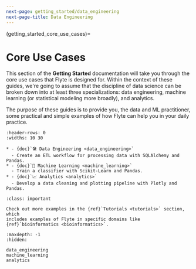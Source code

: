 ```yaml
---
next-page: getting_started/data_engineering
next-page-title: Data Engineering
---
```


(getting_started_core_use_cases)=

# Core Use Cases

This section of the **Getting Started** documentation will take you through the
core use cases that Flyte is designed for. Within the context of these guides,
we're going to assume that the discipline of data science can be broken down into
at least three specializations: data engineering, machine learning (or
statistical modeling more broadly), and analytics.

The purpose of these guides is to provide you, the data and ML practitioner,
some practical and simple examples of how Flyte can help you in your daily
practice.

```{list-table}
:header-rows: 0
:widths: 10 30

* - {doc}`🛠 Data Engineering <data_engineering>`
  - Create an ETL workflow for processing data with SQLAlchemy and Pandas.
* - {doc}`🤖 Machine Learning <machine_learning>`
  - Train a classifier with Scikit-Learn and Pandas.
* - {doc}`📈 Analytics <analytics>`
  - Develop a data cleaning and plotting pipeline with Plotly and Pandas.
```

```{admonition} Learn more
:class: important

Check out more examples in the {ref}`Tutorials <tutorials>` section, which
includes examples of Flyte in specific domains like
{ref}`bioinformatics <bioinformatics>`.
```

```{toctree}
:maxdepth: -1
:hidden:

data_engineering
machine_learning
analytics
```
